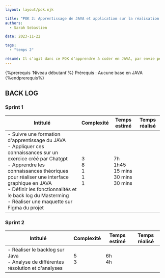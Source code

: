 ```yaml
---
layout: layout/pok.njk

title: "POK 2: Apprentissage de JAVA et application sur la réalisation d'un MASTERMIND"
authors:
  - Sarah Sebastien

date: 2023-11-22

tags: 
  - "temps 2"

résumé: Il s'agit dans ce POK d'apprendre à coder en JAVA, par envie personnelle de découvrir ce langage et par besoin pour un futur MON au temps 3, puis puis de mettre en application ces connaissances 
---
```


{%prerequis 'Niveau débutant'%} 
Prérequis : Aucune base en JAVA 
{%endprerequis%}

## BACK LOG

### Sprint 1

|Intitulé|Complexité|Temps estimé|Temps réalisé|
|---|---|---|---|
|- Suivre une formation d'apprentissage du JAVA <br> - Appliquer ces connaissances sur un exercice créé par Chatgpt <br> - Apprendre les connaissances théoriques pour réaliser une interface graphique en JAVA <br> - Définir les fonctionnalités et le back log du Masterming <br> - Réaliser une maquette sur Figma du projet| 3 <br> 8 <br> 1 <br> 1 <br> 1 |7h <br> 1h45 <br> 15 mins <br> 30 mins <br> 30 mins | |

### Sprint 2

|Intitulé|Complexité|Temps estimé|Temps réalisé|
|---|---|---|---|
|- Réaliser le backlog sur Java <br> - Analyse de différentes résolution et d'analyses <br> | 5 <br> 3| 6h <br> 4h |
